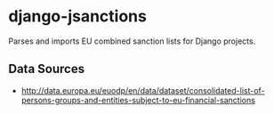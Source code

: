 django-jsanctions
=================

Parses and imports EU combined sanction lists for Django projects.

## Data Sources

* http://data.europa.eu/euodp/en/data/dataset/consolidated-list-of-persons-groups-and-entities-subject-to-eu-financial-sanctions
